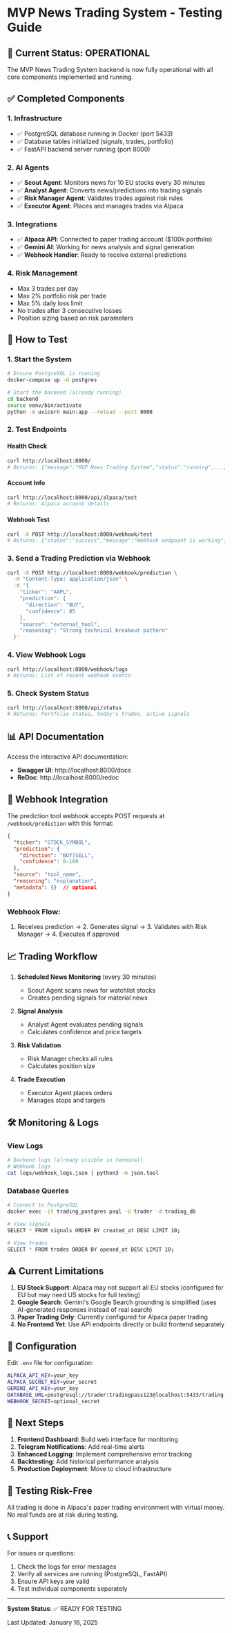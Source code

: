 # MVP News Trading System - Testing Guide

## 🚀 Current Status: OPERATIONAL

The MVP News Trading System backend is now fully operational with all core components implemented and running.

## ✅ Completed Components

### 1. **Infrastructure**
- ✅ PostgreSQL database running in Docker (port 5433)
- ✅ Database tables initialized (signals, trades, portfolio)
- ✅ FastAPI backend server running (port 8000)

### 2. **AI Agents**
- ✅ **Scout Agent**: Monitors news for 10 EU stocks every 30 minutes
- ✅ **Analyst Agent**: Converts news/predictions into trading signals
- ✅ **Risk Manager Agent**: Validates trades against risk rules
- ✅ **Executor Agent**: Places and manages trades via Alpaca

### 3. **Integrations**
- ✅ **Alpaca API**: Connected to paper trading account ($100k portfolio)
- ✅ **Gemini AI**: Working for news analysis and signal generation
- ✅ **Webhook Handler**: Ready to receive external predictions

### 4. **Risk Management**
- Max 3 trades per day
- Max 2% portfolio risk per trade
- Max 5% daily loss limit
- No trades after 3 consecutive losses
- Position sizing based on risk parameters

## 🧪 How to Test

### 1. Start the System
```bash
# Ensure PostgreSQL is running
docker-compose up -d postgres

# Start the backend (already running)
cd backend
source venv/bin/activate
python -m uvicorn main:app --reload --port 8000
```

### 2. Test Endpoints

#### Health Check
```bash
curl http://localhost:8000/
# Returns: {"message":"MVP News Trading System","status":"running",...}
```

#### Account Info
```bash
curl http://localhost:8000/api/alpaca/test
# Returns: Alpaca account details
```

#### Webhook Test
```bash
curl -X POST http://localhost:8000/webhook/test
# Returns: {"status":"success","message":"Webhook endpoint is working",...}
```

### 3. Send a Trading Prediction via Webhook
```bash
curl -X POST http://localhost:8000/webhook/prediction \
  -H "Content-Type: application/json" \
  -d '{
    "ticker": "AAPL",
    "prediction": {
      "direction": "BUY",
      "confidence": 85
    },
    "source": "external_tool",
    "reasoning": "Strong technical breakout pattern"
  }'
```

### 4. View Webhook Logs
```bash
curl http://localhost:8000/webhook/logs
# Returns: List of recent webhook events
```

### 5. Check System Status
```bash
curl http://localhost:8000/api/status
# Returns: Portfolio status, today's trades, active signals
```

## 📊 API Documentation

Access the interactive API documentation:
- **Swagger UI**: http://localhost:8000/docs
- **ReDoc**: http://localhost:8000/redoc

## 🔄 Webhook Integration

The prediction tool webhook accepts POST requests at `/webhook/prediction` with this format:

```json
{
  "ticker": "STOCK_SYMBOL",
  "prediction": {
    "direction": "BUY|SELL",
    "confidence": 0-100
  },
  "source": "tool_name",
  "reasoning": "explanation",
  "metadata": {}  // optional
}
```

### Webhook Flow:
1. Receives prediction → 2. Generates signal → 3. Validates with Risk Manager → 4. Executes if approved

## 📈 Trading Workflow

1. **Scheduled News Monitoring** (every 30 minutes)
   - Scout Agent scans news for watchlist stocks
   - Creates pending signals for material news

2. **Signal Analysis**
   - Analyst Agent evaluates pending signals
   - Calculates confidence and price targets

3. **Risk Validation**
   - Risk Manager checks all rules
   - Calculates position size

4. **Trade Execution**
   - Executor Agent places orders
   - Manages stops and targets

## 🛠️ Monitoring & Logs

### View Logs
```bash
# Backend logs (already visible in terminal)
# Webhook logs
cat logs/webhook_logs.json | python3 -m json.tool
```

### Database Queries
```bash
# Connect to PostgreSQL
docker exec -it trading_postgres psql -U trader -d trading_db

# View signals
SELECT * FROM signals ORDER BY created_at DESC LIMIT 10;

# View trades
SELECT * FROM trades ORDER BY opened_at DESC LIMIT 10;
```

## ⚠️ Current Limitations

1. **EU Stock Support**: Alpaca may not support all EU stocks (configured for EU but may need US stocks for full testing)
2. **Google Search**: Gemini's Google Search grounding is simplified (uses AI-generated responses instead of real search)
3. **Paper Trading Only**: Currently configured for Alpaca paper trading
4. **No Frontend Yet**: Use API endpoints directly or build frontend separately

## 🔧 Configuration

Edit `.env` file for configuration:
```bash
ALPACA_API_KEY=your_key
ALPACA_SECRET_KEY=your_secret
GEMINI_API_KEY=your_key
DATABASE_URL=postgresql://trader:tradingpass123@localhost:5433/trading_db
WEBHOOK_SECRET=optional_secret
```

## 📝 Next Steps

1. **Frontend Dashboard**: Build web interface for monitoring
2. **Telegram Notifications**: Add real-time alerts
3. **Enhanced Logging**: Implement comprehensive error tracking
4. **Backtesting**: Add historical performance analysis
5. **Production Deployment**: Move to cloud infrastructure

## 🚨 Testing Risk-Free

All trading is done in Alpaca's paper trading environment with virtual money. No real funds are at risk during testing.

## 📞 Support

For issues or questions:
1. Check the logs for error messages
2. Verify all services are running (PostgreSQL, FastAPI)
3. Ensure API keys are valid
4. Test individual components separately

---

**System Status**: ✅ READY FOR TESTING

Last Updated: January 16, 2025